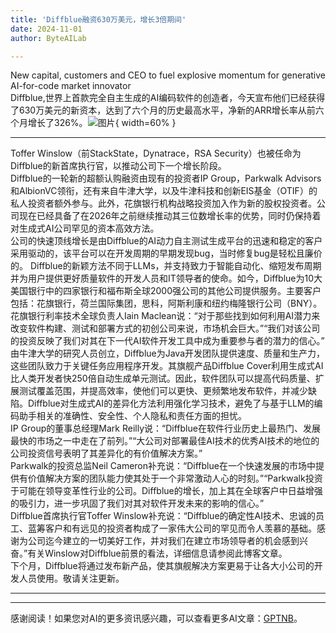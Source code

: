 ```yaml
---
title: 'Diffblue融资630万美元，增长3倍期间'
date: 2024-11-01
author: ByteAILab

---
```


New capital, customers and CEO to fuel explosive momentum for generative AI-for-code market innovator  
Diffblue,世界上首款完全自主生成的AI编码软件的创造者，今天宣布他们已经获得了630万美元的新资本，达到了六个月的历史最高水平，净新的ARR增长率从前六个月增长了326%。![图片](https://ai-techpark.com/wp-content/uploads/2024/10/Diffblue-960x540.jpg){ width=60% }

---
 Toffer Winslow（前StackState，Dynatrace，RSA Security）也被任命为Diffblue的新首席执行官，以推动公司下一个增长阶段。  
Diffblue的一轮新的超额认购融资由现有的投资者IP Group，Parkwalk Advisors和AlbionVC领衔，还有来自牛津大学，以及牛津科技和创新EIS基金（OTIF）的私人投资者额外参与。此外，花旗银行机构战略投资加入作为新的股权投资者。公司现在已经具备了在2026年之前继续推动其三位数增长率的优势，同时仍保持着对生成式AI公司罕见的资本高效方法。  
公司的快速顶线增长是由Diffblue的AI动力自主测试生成平台的迅速和稳定的客户采用驱动的，该平台可以在开发周期的早期发现bug，当时修复bug是轻松且廉价的。 Diffblue的新颖方法不同于LLMs，并支持致力于智能自动化、缩短发布周期并为用户提供更好质量软件的开发人员和IT领导者的使命。如今，Diffblue为10大美国银行中的四家银行和福布斯全球2000强公司的其他公司提供服务。主要客户包括：花旗银行，荷兰国际集团，思科，阿斯利康和纽约梅隆银行公司（BNY）。  
花旗银行利率技术全球负责人Iain Maclean说：“对于那些找到如何利用AI潜力来改变软件构建、测试和部署方式的初创公司来说，市场机会巨大。”“我们对该公司的投资反映了我们对其在下一代AI软件开发工具中成为重要参与者的潜力的信心。”  
由牛津大学的研究人员创立，Diffblue为Java开发团队提供速度、质量和生产力，这些团队致力于关键任务应用程序开发。其旗舰产品Diffblue Cover利用生成式AI比人类开发者快250倍自动生成单元测试。因此，软件团队可以提高代码质量、扩展测试覆盖范围，并提高效率，使他们可以更快、更频繁地发布软件，并减少缺陷。Diffblue对生成式AI的差异化方法利用强化学习技术，避免了与基于LLM的编码助手相关的准确性、安全性、个人隐私和责任方面的担忧。  
IP Group的董事总经理Mark Reilly说：“Diffblue在软件行业历史上最热门、发展最快的市场之一中走在了前列。”“大公司对部署最佳AI技术的优秀AI技术的地位的公司投资信号表明了其差异化的有价值解决方案。”  
Parkwalk的投资总监Neil Cameron补充说：“Diffblue在一个快速发展的市场中提供有价值解决方案的团队能力使其处于一个非常激动人心的时刻。”“Parkwalk投资于可能在领导变革性行业的公司。Diffblue的增长，加上其在全球客户中日益增强的吸引力，进一步巩固了我们对其对软件开发未来的影响的信心。”  
Diffblue首席执行官Toffer Winslow补充说：“Diffblue的确定性AI技术、忠诚的员工、蓝筹客户和有远见的投资者构成了一家伟大公司的罕见而令人羡慕的基础。感谢为公司迄今建立的一切美好工作，并对我们在建立市场领导者的机会感到兴奋。”有关Winslow对Diffblue前景的看法，详细信息请参阅此博客文章。  
下个月，Diffblue将通过发布新产品，使其旗舰解决方案更易于让各大小公司的开发人员使用。敬请关注更新。  

---
---
感谢阅读！如果您对AI的更多资讯感兴趣，可以查看更多AI文章：[GPTNB](https://gptnb.com)。